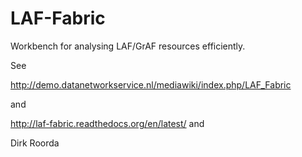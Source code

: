 LAF-Fabric
==========

Workbench for analysing LAF/GrAF resources efficiently.

See

http://demo.datanetworkservice.nl/mediawiki/index.php/LAF_Fabric

and

http://laf-fabric.readthedocs.org/en/latest/ and 

Dirk Roorda
